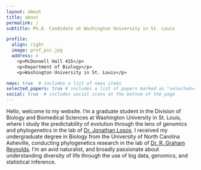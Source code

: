 ```yaml
---
layout: about
title: about
permalink: /
subtitle: Ph.D. Candidate at Washington University in St. Louis

profile:
  align: right
  image: prof_pic.jpg
  address: >
    <p>McDonnell Hall 415</p>
    <p>Department of Biology</p>
    <p>Washington University in St. Louis</p>

news: true  # includes a list of news items
selected_papers: true # includes a list of papers marked as "selected={true}"
social: true  # includes social icons at the bottom of the page
---
```


Hello, welcome to my website. I’m a graduate student in the Division of Biology and Biomedical Sciences at Washington University in St. Louis, where I study the predictability of evolution through the lens of genomics and phylogenetics in the lab of [Dr. Jonathan Losos](https://sites.wustl.edu/losos/). I received my undergraduate degree in Biology from the University of North Carolina Asheville, conducting phylogenetics research in the lab of [Dr. R. Graham Reynolds](https://reynoldslab.wp.unca.edu/). I’m an avid naturalist, and broadly passionate about understanding diversity of life through the use of big data, genomics, and statistical inference.
